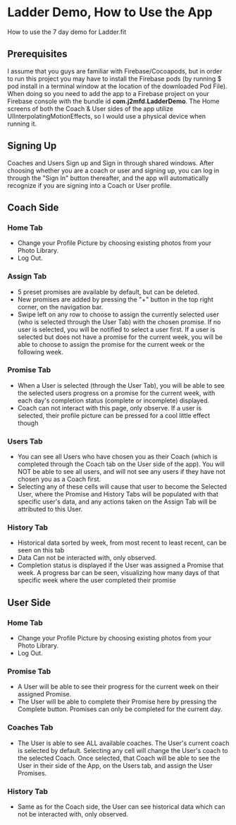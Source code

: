 # Ladder Demo, How to Use the App
How to use the 7 day demo for Ladder.fit

## Prerequisites
I assume that you guys are familiar with Firebase/Cocoapods, but in order to run this project you may have to install the Firebase pods (by running $ pod install in a terminal window at the location of the downloaded Pod File). When doing so you need to add the app to a Firebase project on your Firebase console with the bundle id **com.j2mfd.LadderDemo**. The Home screens of both the Coach & User sides of the app utilize UIInterpolatingMotionEffects, so I would use a physical device when running it.

## Signing Up
Coaches and Users Sign up and Sign in through shared windows. After choosing whether you are a coach or user and signing up, you can log in through the "Sign In" button thereafter, and the app will automatically recognize if you are signing into a Coach or User profile.

## Coach Side

### Home Tab
- Change your Profile Picture by choosing existing photos from your Photo Library.
- Log Out.

### Assign Tab
- 5 preset promises are available by default, but can be deleted.
- New promises are added by pressing the "+" button in the top right corner, on the navigation bar.
- Swipe left on any row to choose to assign the currently selected user (who is selected through the User Tab) with the chosen promise. If no user is selected, you will be notified to select a user first. If a user is selected but does not have a promise for the current week, you will be able to choose to assign the promise for the current week or the following week.

### Promise Tab
- When a User is selected (through the User Tab), you will be able to see the selected users progress on a promise for the current week, with each day's completion status (complete or incomplete) displayed.
- Coach can not interact with this page, only observe. If a user is selected, their profile picture can be pressed for a cool little effect though

### Users Tab
- You can see all Users who have chosen you as their Coach (which is completed through the Coach tab on the User side of the app). You will NOT be able to see all users, and will not see any users if they have not chosen you as a Coach first.
- Selecting any of these cells will cause that user to become the Selected User, where the Promise and History Tabs will be populated with that specific user's data, and any actions taken on the Assign Tab will be attributed to this User.

### History Tab
- Historical data sorted by week, from most recent to least recent, can be seen on this tab
- Data Can not be interacted with, only observed.
- Completion status is displayed if the User was assigned a Promise that week. A progress bar can be seen, visualizing how many days of that specific week where the user completed their promise

## User Side

### Home Tab
- Change your Profile Picture by choosing existing photos from your Photo Library.
- Log Out.

### Promise Tab
- A User will be able to see their progress for the current week on their assigned Promise.
- The User will be able to complete their Promise here by pressing the Complete button. Promises can only be completed for the current day.

### Coaches Tab
- The User is able to see ALL available coaches. The User's current coach is selected by default. Selecting any cell will change the User's coach to the selected Coach. Once selected, that Coach will be able to see the User in their side of the App, on the Users tab, and assign the User Promises.

### History Tab
- Same as for the Coach side, the User can see historical data which can not be interacted with, only observed.

